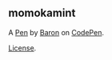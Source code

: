 momokamint
----------


A [Pen](https://codepen.io/baronxtr/pen/Jooyzgr) by [Baron](https://codepen.io/baronxtr) on [CodePen](https://codepen.io).

[License](https://codepen.io/license/pen/Jooyzgr).
